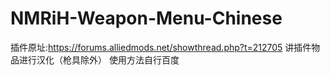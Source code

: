 # NMRiH-Weapon-Menu-Chinese
插件原址:https://forums.alliedmods.net/showthread.php?t=212705
讲插件物品进行汉化（枪具除外）
使用方法自行百度
